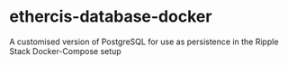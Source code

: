 # ethercis-database-docker
A customised version of PostgreSQL for use as persistence in the Ripple Stack Docker-Compose setup
